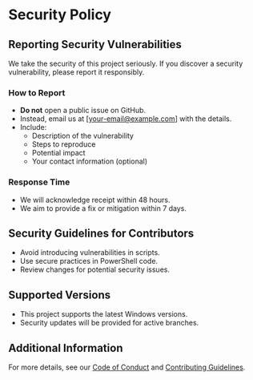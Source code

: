 # Security Policy

## Reporting Security Vulnerabilities

We take the security of this project seriously. If you discover a security vulnerability, please report it responsibly.

### How to Report
- **Do not** open a public issue on GitHub.
- Instead, email us at [your-email@example.com] with the details.
- Include:
  - Description of the vulnerability
  - Steps to reproduce
  - Potential impact
  - Your contact information (optional)

### Response Time
- We will acknowledge receipt within 48 hours.
- We aim to provide a fix or mitigation within 7 days.

## Security Guidelines for Contributors
- Avoid introducing vulnerabilities in scripts.
- Use secure practices in PowerShell code.
- Review changes for potential security issues.

## Supported Versions
- This project supports the latest Windows versions.
- Security updates will be provided for active branches.

## Additional Information
For more details, see our [Code of Conduct](CODE_OF_CONDUCT.md) and [Contributing Guidelines](CONTRIBUTING.md).
